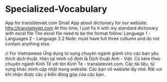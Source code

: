 # Specialized-Vocabulary
App for translateviet.com
Small App about dictionary for our website: http://translateviet.com
At this time, I just fix it with my standard dictionary with excel file
The excel file need to be the format follow:
Language 1 - Languages 2 - Language 2.2
Note: must have full three collumn and do not contain anything else.

// For Vietnamese
Ứng dụng từ vựng chuyên ngành giành cho các bạn yêu thích dịch thuật.
Hiện tại mình cố định là Dịch thuật Anh - Việt. Có kèm theo chuyên ngành Kinh Tế với tên Kinh Te - translateviet.com.
Các tài liệu, từ vựng khác mình cập nhật trong website. Các bạn vô website lấy nhé.
Rất vui khi nhận được các ý kiến đóng góp của các bạn.